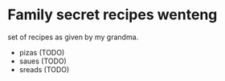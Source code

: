 # Family secret recipes wenteng

set of recipes as given by my grandma.

- pizas (TODO)
- saues (TODO)
- sreads (TODO)